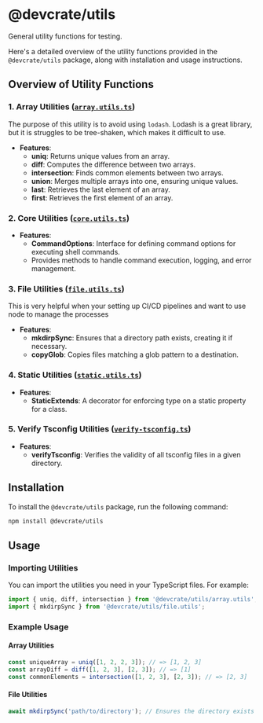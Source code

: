 # @devcrate/utils

General utility functions for testing.

Here's a detailed overview of the utility functions provided in the `@devcrate/utils` package, along with installation and usage instructions.

## Overview of Utility Functions

### 1. Array Utilities ([`array.utils.ts`](https://github.com/danda-panda-bytes/devcrate/tree/main/packages/src/utils/array.utils.ts))

The purpose of this utility is to avoid using `lodash`. Lodash is a great library, but it is struggles to be tree-shaken, which makes it difficult to use.

- **Features**:
  - **uniq**: Returns unique values from an array.
  - **diff**: Computes the difference between two arrays.
  - **intersection**: Finds common elements between two arrays.
  - **union**: Merges multiple arrays into one, ensuring unique values.
  - **last**: Retrieves the last element of an array.
  - **first**: Retrieves the first element of an array.

### 2. Core Utilities ([`core.utils.ts`](https://github.com/danda-panda-bytes/devcrate/tree/main/packages/src/utils/core.utils.ts))
- **Features**:
  - **CommandOptions**: Interface for defining command options for executing shell commands.
  - Provides methods to handle command execution, logging, and error management.

### 3. File Utilities ([`file.utils.ts`](https://github.com/danda-panda-bytes/devcrate/tree/main/packages/src/utils/file.utils.ts))

This is very helpful when your setting up CI/CD pipelines and want to use node to manage the processes
- **Features**:
  - **mkdirpSync**: Ensures that a directory path exists, creating it if necessary.
  - **copyGlob**: Copies files matching a glob pattern to a destination.

### 4. Static Utilities ([`static.utils.ts`](https://github.com/danda-panda-bytes/devcrate/tree/main/packages/src/utils/static.utils.ts))

- **Features**:
  - **StaticExtends**: A decorator for enforcing type on a static property for a class.

### 5. Verify Tsconfig Utilities ([`verify-tsconfig.ts`](https://github.com/danda-panda-bytes/devcrate/tree/main/packages/src/utils/verify-tsconfig.ts))

- **Features**:
  - **verifyTsconfig**: Verifies the validity of all tsconfig files in a given directory.


## Installation

To install the `@devcrate/utils` package, run the following command:

```bash
npm install @devcrate/utils
```

## Usage

### Importing Utilities

You can import the utilities you need in your TypeScript files. For example:

```typescript
import { uniq, diff, intersection } from '@devcrate/utils/array.utils';
import { mkdirpSync } from '@devcrate/utils/file.utils';
```

### Example Usage

#### Array Utilities

```typescript
const uniqueArray = uniq([1, 2, 2, 3]); // => [1, 2, 3]
const arrayDiff = diff([1, 2, 3], [2, 3]); // => [1]
const commonElements = intersection([1, 2, 3], [2, 3]); // => [2, 3]
```

#### File Utilities

```typescript
await mkdirpSync('path/to/directory'); // Ensures the directory exists
```
